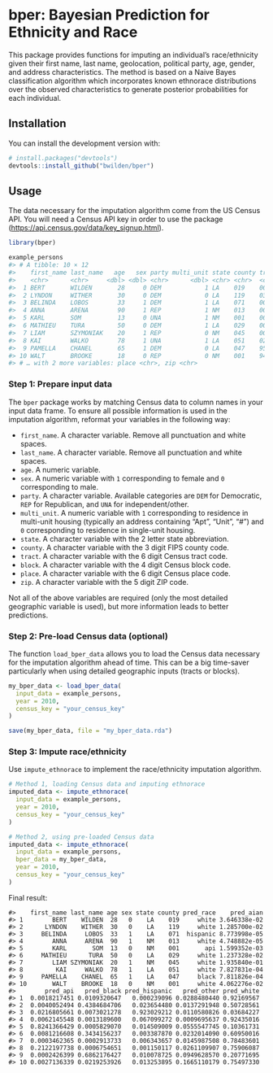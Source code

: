 
<!-- README.md is generated from README.Rmd. Please edit that file -->

# bper: Bayesian Prediction for Ethnicity and Race

<!-- badges: start -->

<!-- badges: end -->

This package provides functions for imputing an individual’s
race/ethnicity given their first name, last name, geolocation, political
party, age, gender, and address characteristics. The method is based on
a Naive Bayes classification algorithm which incorporates known
ethnorace distributions over the observed characteristics to generate
posterior probabilities for each individual.

## Installation

You can install the development version with:

``` r
# install.packages("devtools")
devtools::install_github("bwilden/bper")
```

## Usage

The data necessary for the imputation algorithm come from the US Census
API. You will need a Census API key in order to use the package
(<https://api.census.gov/data/key_signup.html>).

``` r
library(bper)

example_persons
#> # A tibble: 10 × 12
#>    first_name last_name   age   sex party multi_unit state county tract  block
#>    <chr>      <chr>     <dbl> <dbl> <chr>      <dbl> <chr> <chr>  <chr>  <chr>
#>  1 BERT       WILDEN       28     0 DEM            1 LA    019    002201 3036 
#>  2 LYNDON     WITHER       30     0 DEM            0 LA    119    031400 1015 
#>  3 BELINDA    LOBOS        33     1 DEM            1 LA    071    000616 3024 
#>  4 ANNA       ARENA        90     1 REP            1 NM    013    000700 3008 
#>  5 KARL       SOM          13     0 UNA            1 NM    001    000108 1000 
#>  6 MATHIEU    TURA         50     0 DEM            1 LA    029    000400 5015 
#>  7 LIAM       SZYMONIAK    20     1 REP            0 NM    045    000401 1000 
#>  8 KAI        WALKO        78     1 UNA            1 LA    051    021804 1021 
#>  9 PAMELLA    CHANEL       65     1 DEM            0 LA    047    953101 2040 
#> 10 WALT       BROOKE       18     0 REP            0 NM    001    940600 1185 
#> # … with 2 more variables: place <chr>, zip <chr>
```

### Step 1: Prepare input data

The `bper` package works by matching Census data to column names in your
input data frame. To ensure all possible information is used in the
imputation algorithm, reformat your variables in the following way:

  - `first_name`. A character variable. Remove all punctuation and white
    spaces.
  - `last_name`. A character variable. Remove all punctuation and white
    spaces.
  - `age`. A numeric variable.
  - `sex`. A numeric variable with `1` corresponding to female and `0`
    corresponding to male.
  - `party`. A character variable. Available categories are `DEM` for
    Democratic, `REP` for Republican, and `UNA` for independent/other.
  - `multi_unit`. A numeric variable with `1` corresponding to residence
    in multi-unit housing (typically an address containing “Apt”,
    “Unit”, “\#”) and `0` corresponding to residence in single-unit
    housing.
  - `state`. A character variable with the 2 letter state abbreviation.
  - `county`. A character variable with the 3 digit FIPS county code.
  - `tract`. A character variable with the 6 digit Census tract code.
  - `block`. A character variable with the 4 digit Census block code.
  - `place`. A character variable with the 6 digit Census place code.
  - `zip`. A character variable with the 5 digit ZIP code.

Not all of the above variables are required (only the most detailed
geographic variable is used), but more information leads to better
predictions.

### Step 2: Pre-load Census data (optional)

The function `load_bper_data` allows you to load the Census data
necessary for the imputation algorithm ahead of time. This can be a big
time-saver particularly when using detailed geographic inputs (tracts or
blocks).

``` r
my_bper_data <- load_bper_data(
  input_data = example_persons,
  year = 2010,
  census_key = "your_census_key"
)

save(my_bper_data, file = "my_bper_data.rda")
```

### Step 3: Impute race/ethnicity

Use `impute_ethnorace` to implement the race/ethnicity imputation
algorithm.

``` r
# Method 1, loading Census data and imputing ethnorace
imputed_data <- impute_ethnorace(
  input_data = example_persons,
  year = 2010,
  census_key = "your_census_key"
)

# Method 2, using pre-loaded Census data
imputed_data <- impute_ethnorace(
  input_data = example_persons,
  bper_data = my_bper_data,
  year = 2010,
  census_key = "your_census_key"
)
```

Final result:

    #>    first_name last_name age sex state county pred_race    pred_aian
    #> 1        BERT    WILDEN  28   0    LA    019     white 3.646338e-02
    #> 2      LYNDON    WITHER  30   0    LA    119     white 1.285700e-02
    #> 3     BELINDA     LOBOS  33   1    LA    071  hispanic 8.773998e-05
    #> 4        ANNA     ARENA  90   1    NM    013     white 4.748882e-05
    #> 5        KARL       SOM  13   0    NM    001       api 1.599352e-03
    #> 6     MATHIEU      TURA  50   0    LA    029     white 1.237328e-02
    #> 7        LIAM SZYMONIAK  20   1    NM    045     white 1.935840e-01
    #> 8         KAI     WALKO  78   1    LA    051     white 7.827831e-04
    #> 9     PAMELLA    CHANEL  65   1    LA    047     black 7.811826e-04
    #> 10       WALT    BROOKE  18   0    NM    001     white 4.062276e-02
    #>        pred_api   pred_black pred_hispanic   pred_other pred_white
    #> 1  0.0018217451 0.0109320647   0.000239096 0.0288480440 0.92169567
    #> 2  0.0040052494 0.4384684706   0.023654480 0.0137291948 0.50728561
    #> 3  0.0216805661 0.0073021278   0.923029212 0.0110580826 0.03684227
    #> 4  0.0062145548 0.0013189600   0.067099272 0.0009695637 0.92435016
    #> 5  0.8241366429 0.0005829070   0.014509009 0.0555547745 0.10361731
    #> 6  0.0081216608 0.3434156237   0.003387870 0.0232014090 0.60950016
    #> 7  0.0003462365 0.0002913733   0.006343657 0.0145987508 0.78483601
    #> 8  0.2122197738 0.0006754651   0.001150117 0.0261109907 0.75906087
    #> 9  0.0002426399 0.6862176427   0.010078725 0.0949628570 0.20771695
    #> 10 0.0027136339 0.0219253926   0.013253895 0.1665110179 0.75497330
